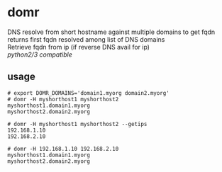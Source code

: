 # domr
DNS resolve from short hostname against multiple domains to get fqdn  
returns first fqdn resolved among list of DNS domains  
Retrieve fqdn from ip (if reverse DNS avail for ip)  
*python2/3 compatible*

## usage

```
# export DOMR_DOMAINS='domain1.myorg domain2.myorg'
# domr -H myshorthost1 myshorthost2
myshorthost1.domain1.myorg
myshorthost2.domain2.myorg

# domr -H myshorthost1 myshorthost2 --getips
192.168.1.10
192.168.2.10

# domr -H 192.168.1.10 192.168.2.10
myshorthost1.domain1.myorg
myshorthost2.domain2.myorg

```

